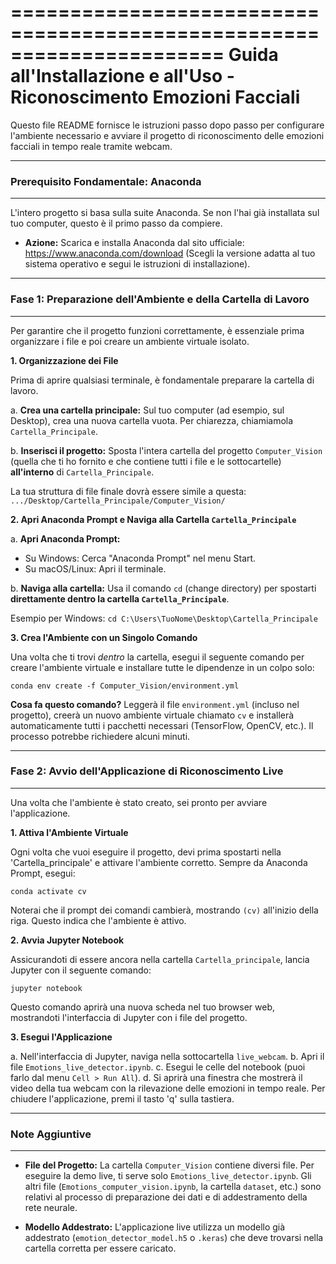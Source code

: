 ======================================================================
Guida all'Installazione e all'Uso - Riconoscimento Emozioni Facciali
======================================================================

Questo file README fornisce le istruzioni passo dopo passo per configurare l'ambiente necessario e avviare il progetto di riconoscimento delle emozioni facciali in tempo reale tramite webcam.

---
### Prerequisito Fondamentale: Anaconda
---

L'intero progetto si basa sulla suite Anaconda. Se non l'hai già installata sul tuo computer, questo è il primo passo da compiere.

- **Azione:** Scarica e installa Anaconda dal sito ufficiale: https://www.anaconda.com/download
  (Scegli la versione adatta al tuo sistema operativo e segui le istruzioni di installazione).

---
### Fase 1: Preparazione dell'Ambiente e della Cartella di Lavoro
---

Per garantire che il progetto funzioni correttamente, è essenziale prima organizzare i file e poi creare un ambiente virtuale isolato.

**1. Organizzazione dei File**

Prima di aprire qualsiasi terminale, è fondamentale preparare la cartella di lavoro.

a. **Crea una cartella principale:** Sul tuo computer (ad esempio, sul Desktop), crea una nuova cartella vuota. Per chiarezza, chiamiamola `Cartella_Principale`.

b. **Inserisci il progetto:** Sposta l'intera cartella del progetto `Computer_Vision` (quella che ti ho fornito e che contiene tutti i file e le sottocartelle) **all'interno** di `Cartella_Principale`.

La tua struttura di file finale dovrà essere simile a questa:
`.../Desktop/Cartella_Principale/Computer_Vision/`

**2. Apri Anaconda Prompt e Naviga alla Cartella `Cartella_Principale`**

a. **Apri Anaconda Prompt:**
   - Su Windows: Cerca "Anaconda Prompt" nel menu Start.
   - Su macOS/Linux: Apri il terminale.

b. **Naviga alla cartella:**
   Usa il comando `cd` (change directory) per spostarti **direttamente dentro la cartella `Cartella_Principale`**.

   Esempio per Windows:
   `cd C:\Users\TuoNome\Desktop\Cartella_Principale`

**3. Crea l'Ambiente con un Singolo Comando**

Una volta che ti trovi *dentro* la cartella, esegui il seguente comando per creare l'ambiente virtuale e installare tutte le dipendenze in un colpo solo:

`conda env create -f Computer_Vision/environment.yml`

**Cosa fa questo comando?** Leggerà il file `environment.yml` (incluso nel progetto), creerà un nuovo ambiente virtuale chiamato `cv` e installerà automaticamente tutti i pacchetti necessari (TensorFlow, OpenCV, etc.). Il processo potrebbe richiedere alcuni minuti.

---
### Fase 2: Avvio dell'Applicazione di Riconoscimento Live
---

Una volta che l'ambiente è stato creato, sei pronto per avviare l'applicazione.

**1. Attiva l'Ambiente Virtuale**

Ogni volta che vuoi eseguire il progetto, devi prima spostarti nella 'Cartella_principale' e attivare l'ambiente corretto. Sempre da Anaconda Prompt, esegui:

`conda activate cv`

Noterai che il prompt dei comandi cambierà, mostrando `(cv)` all'inizio della riga. Questo indica che l'ambiente è attivo.

**2. Avvia Jupyter Notebook**

Assicurandoti di essere ancora nella cartella `Cartella_principale`, lancia Jupyter con il seguente comando:

`jupyter notebook`

Questo comando aprirà una nuova scheda nel tuo browser web, mostrandoti l'interfaccia di Jupyter con i file del progetto.

**3. Esegui l'Applicazione**

a. Nell'interfaccia di Jupyter, naviga nella sottocartella `live_webcam`.
b. Apri il file `Emotions_live_detector.ipynb`.
c. Esegui le celle del notebook (puoi farlo dal menu `Cell > Run All`).
d. Si aprirà una finestra che mostrerà il video della tua webcam con la rilevazione delle emozioni in tempo reale. Per chiudere l'applicazione, premi il tasto 'q' sulla tastiera.

---
### Note Aggiuntive
---

- **File del Progetto:** La cartella `Computer_Vision` contiene diversi file. Per eseguire la demo live, ti serve solo `Emotions_live_detector.ipynb`. Gli altri file (`Emotions_computer_vision.ipynb`, la cartella `dataset`, etc.) sono relativi al processo di preparazione dei dati e di addestramento della rete neurale.

- **Modello Addestrato:** L'applicazione live utilizza un modello già addestrato (`emotion_detector_model.h5` o `.keras`) che deve trovarsi nella cartella corretta per essere caricato.
